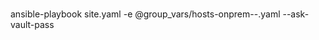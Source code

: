 #
ansible-playbook site.yaml -e @group_vars/hosts-onprem-<STAGE>-<CLUSTER-NAME>.yaml --ask-vault-pass

